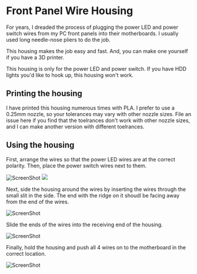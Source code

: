 # Front Panel Wire Housing

For years, I dreaded the process of plugging the power LED and power switch wires from my PC front panels into their motherboards. I usually used long needle-nose pliers to do the job.

This housing makes the job easy and fast. And, you can make one yourself if you have a 3D printer.

This housing is only for the power LED and power switch. If you have HDD lights you'd like to hook up, this housing won't work.

## Printing the housing
I have printed this housing numerous times with PLA. I prefer to use a 0.25mm nozzle, so your tolerances may vary with other nozzle sizes. File an issue here if you find that the toelrances don't work with other nozzle sizes, and I can make another version with different toelrances.

## Using the housing
First, arrange the wires so that the power LED wires are at the correct polarity. Then, place the power switch wires next to them.

![ScreenShot](/Images/Step1.png)
![](/Images/Step1.png)

Next, side the housing around the wires by inserting the wires through the small slit in the side. The end with the ridge on it shoudl be facing away from the end of the wires.

![ScreenShot](/Images/Step2.png)

Slide the ends of the wires into the receiving end of the housing.

![ScreenShot](/Images/Step3.png)

Finally, hold the housing and push all 4 wires on to the motherboard in the correct location.

![ScreenShot](/Images/Step4.png)

